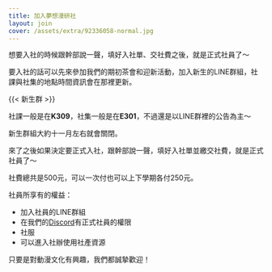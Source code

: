 ```yaml
---
title: 加入夢想漫研社
layout: join
cover: /assets/extra/92336058-normal.jpg
---
```


想要入社的時候跟幹部說一聲，填好入社單、交社費之後，就是正式社員了〜

<!-- 這學期的行事曆： -->

<!-- ![111-1行事曆](/assets/calendar/111-1.png) -->

要入社的話可以先來參加我們的期初茶會和迎新活動，加入新生的LINE群組，社課與社集的地點時間資訊會在那裡更新。

{{< 新生群 >}}

社課一般是在**K309**，社集一般是在**E301**，不過還是以LINE群裡的公告為主〜

新生群組大約十一月左右就會關閉。

來了之後如果決定要正式入社，跟幹部說一聲，填好入社單並繳交社費，就是正式社員了〜

社費總共是500元，可以一次付也可以上下學期各付250元。

社員所享有的權益：

- 加入社員的LINE群組
- 在我們的[Discord](https://discord.gg/Jfwmjeu8qa)有正式社員的權限
- 社服
- 可以進入社辦使用社產資源

只要是對動漫文化有興趣，我們都誠摯歡迎！
